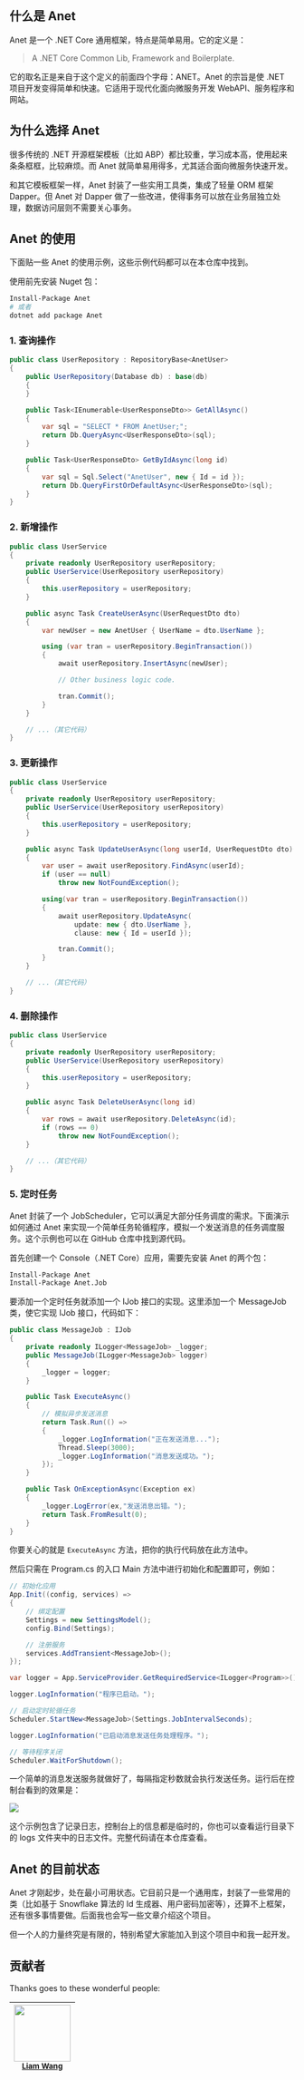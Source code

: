 ## 什么是 Anet

Anet 是一个 .NET Core 通用框架，特点是简单易用。它的定义是：

> A .NET Core Common Lib, Framework and Boilerplate.

它的取名正是来自于这个定义的前面四个字母：ANET。Anet 的宗旨是使 .NET 项目开发变得简单和快速。它适用于现代化面向微服务开发 WebAPI、服务程序和网站。

## 为什么选择 Anet

很多传统的 .NET 开源框架模板（比如 ABP）都比较重，学习成本高，使用起来条条框框，比较麻烦。而 Anet 就简单易用得多，尤其适合面向微服务快速开发。

和其它模板框架一样，Anet 封装了一些实用工具类，集成了轻量 ORM 框架 Dapper。但 Anet 对 Dapper 做了一些改进，使得事务可以放在业务层独立处理，数据访问层则不需要关心事务。

## Anet 的使用

下面贴一些 Anet 的使用示例，这些示例代码都可以在本仓库中找到。

使用前先安装 Nuget 包：

```bash
Install-Package Anet
# 或者
dotnet add package Anet
```

### 1. 查询操作

```csharp
public class UserRepository : RepositoryBase<AnetUser>
{
    public UserRepository(Database db) : base(db)
    {
    }

    public Task<IEnumerable<UserResponseDto>> GetAllAsync()
    {
        var sql = "SELECT * FROM AnetUser;";
        return Db.QueryAsync<UserResponseDto>(sql);
    }

    public Task<UserResponseDto> GetByIdAsync(long id)
    {
        var sql = Sql.Select("AnetUser", new { Id = id });
        return Db.QueryFirstOrDefaultAsync<UserResponseDto>(sql);
    }
}
```

### 2. 新增操作

```csharp
public class UserService
{
    private readonly UserRepository userRepository;
    public UserService(UserRepository userRepository)
    {
        this.userRepository = userRepository;
    }

    public async Task CreateUserAsync(UserRequestDto dto)
    {
        var newUser = new AnetUser { UserName = dto.UserName };

        using (var tran = userRepository.BeginTransaction())
        {
            await userRepository.InsertAsync(newUser);

            // Other business logic code.

            tran.Commit();
        }
    }

    // ...（其它代码）
}
```

### 3. 更新操作

```csharp
public class UserService
{
    private readonly UserRepository userRepository;
    public UserService(UserRepository userRepository)
    {
        this.userRepository = userRepository;
    }

    public async Task UpdateUserAsync(long userId, UserRequestDto dto)
    {
        var user = await userRepository.FindAsync(userId);
        if (user == null)
            throw new NotFoundException();

        using(var tran = userRepository.BeginTransaction())
        {
            await userRepository.UpdateAsync(
                update: new { dto.UserName },
                clause: new { Id = userId });

            tran.Commit();
        }
    }

    // ...（其它代码）
}
```

### 4. 删除操作

```csharp
public class UserService
{
    private readonly UserRepository userRepository;
    public UserService(UserRepository userRepository)
    {
        this.userRepository = userRepository;
    }

    public async Task DeleteUserAsync(long id)
    {
        var rows = await userRepository.DeleteAsync(id);
        if (rows == 0)
            throw new NotFoundException();
    }

    // ...（其它代码）
}
```

### 5. 定时任务

Anet 封装了一个 JobScheduler，它可以满足大部分任务调度的需求。下面演示如何通过 Anet 来实现一个简单任务轮循程序，模拟一个发送消息的任务调度服务。这个示例也可以在 GitHub 仓库中找到源代码。

首先创建一个 Console（.NET Core）应用，需要先安装 Anet 的两个包：

```bash
Install-Package Anet
Install-Package Anet.Job
```

要添加一个定时任务就添加一个 IJob 接口的实现。这里添加一个 MessageJob 类，使它实现 IJob 接口，代码如下：

```csharp
public class MessageJob : IJob
{
    private readonly ILogger<MessageJob> _logger;
    public MessageJob(ILogger<MessageJob> logger)
    {
        _logger = logger;
    }

    public Task ExecuteAsync()
    {
        // 模拟异步发送消息
        return Task.Run(() =>
        {
            _logger.LogInformation("正在发送消息...");
            Thread.Sleep(3000);
            _logger.LogInformation("消息发送成功。");
        });
    }

    public Task OnExceptionAsync(Exception ex)
    {
        _logger.LogError(ex,"发送消息出错。");
        return Task.FromResult(0);
    }
}
```

你要关心的就是 `ExecuteAsync` 方法，把你的执行代码放在此方法中。

然后只需在 Program.cs 的入口 Main 方法中进行初始化和配置即可，例如：

```csharp
// 初始化应用
App.Init((config, services) =>
{
    // 绑定配置
    Settings = new SettingsModel();
    config.Bind(Settings);

    // 注册服务
    services.AddTransient<MessageJob>();
});

var logger = App.ServiceProvider.GetRequiredService<ILogger<Program>>();

logger.LogInformation("程序已启动。");

// 启动定时轮循任务
Scheduler.StartNew<MessageJob>(Settings.JobIntervalSeconds);

logger.LogInformation("已启动消息发送任务处理程序。");

// 等待程序关闭
Scheduler.WaitForShutdown();
```

一个简单的消息发送服务就做好了，每隔指定秒数就会执行发送任务。运行后在控制台看到的效果是：

![](https://i.imgur.com/plVdQD2.png)

这个示例包含了记录日志，控制台上的信息都是临时的，你也可以查看运行目录下的 logs 文件夹中的日志文件。完整代码请在本仓库查看。

## Anet 的目前状态

Anet 才刚起步，处在最小可用状态。它目前只是一个通用库，封装了一些常用的类（比如基于 Snowflake 算法的 Id 生成器、用户密码加密等），还算不上框架，还有很多事情要做。后面我也会写一些文章介绍这个项目。

但一个人的力量终究是有限的，特别希望大家能加入到这个项目中和我一起开发。

## 贡献者

Thanks goes to these wonderful people:

| [<img src="https://avatars2.githubusercontent.com/u/5000396?v=4" width="100px;"/><br /><small>Liam Wang</small>](https://github.com/liamwang) |
| :-------------------------------------------------------------------------------------------------------------------------------------------: |

